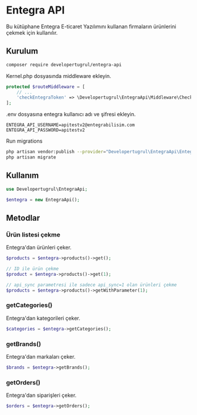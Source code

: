 # Entegra API

Bu kütüphane Entegra E-ticaret Yazılımını kullanan firmaların ürünlerini çekmek için kullanılır.

## Kurulum

```bash
composer require developertugrul/entegra-api
```

Kernel.php dosyasında middleware ekleyin.

```php
protected $routeMiddleware = [
    // ...
    'checkEntegraToken' => \Developertugrul\EntegraApi\Middleware\CheckToken::class,
];
```

.env dosyasına entegra kullanıcı adı ve şifresi ekleyin.

```env
ENTEGRA_API_USERNAME=apitestv2@entegrabilisim.com
ENTEGRA_API_PASSWORD=apitestv2
```

Run migrations

```bash
php artisan vendor:publish --provider="Developertugrul\EntegraApi\EntegraApiServiceProvider" --tag="migrations"
php artisan migrate
```

## Kullanım

```php
use Developertugrul\EntegraApi;

$entegra = new EntegraApi();

```

## Metodlar

### Ürün listesi çekme

Entegra'dan ürünleri çeker.

```php
$products = $entegra->products()->get();

// ID ile ürün çekme
$product = $entegra->products()->get(1);

// api_sync parametresi ile sadece api_sync=1 olan ürünleri çekme
$products = $entegra->products()->getWithParameter(1);

```

### getCategories()

Entegra'dan kategorileri çeker.

```php
$categories = $entegra->getCategories();
```

### getBrands()

Entegra'dan markaları çeker.

```php
$brands = $entegra->getBrands();
```

### getOrders()

Entegra'dan siparişleri çeker.

```php
$orders = $entegra->getOrders();
```

